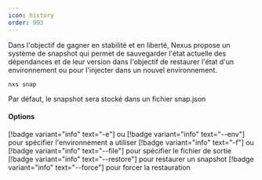 ```yaml
---
icon: history
order: 993
---
```

Dans l'objectif de gagner en stabilité et en liberté, Nexus propose un système de snapshot qui permet de sauvegarder l'état actuelle des dépendances et de leur version dans l'objectif de restaurer l'état d'un environnement ou pour l'injecter dans un nouvel environnement.

```console
nxs snap
```

Par défaut, le snapshot sera stocké dans un fichier snap.json
<br>
#### Options

[!badge variant="info" text="-e"] ou [!badge variant="info" text="--env"] pour spécifier l'environnement a utiliser
[!badge variant="info" text="-f"] ou [!badge variant="info" text="--file"] pour spécifier le fichier de sortie
[!badge variant="info" text="--restore"] pour restaurer un snapshot
[!badge variant="info" text="--force"] pour forcer la restauration